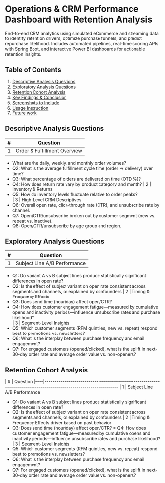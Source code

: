 # Operations & CRM Performance Dashboard with Retention Analysis

End-to-end CRM analytics using simulated eCommerce and streaming data to identify retention drivers, optimize purchase funnels, and predict repurchase likelihood. Includes automated pipelines, real-time scoring APIs with Spring Boot, and interactive Power BI dashboards for actionable retention insights.


 
## Table of Contents  
1. [Descriptive Analysis Questions](#descriptive-analysis-questions)  
2. [Exploratory Analysis Questions](#exploratory-analysis-questions)  
3. [Retention Cohort Analysis](#predictive-modeling-questions)  
4. [Key Findings & Conclusion](#key-findings--conclusion)  
5. [Screenshots to Include](#screenshots-to-include)  
6. [Usage Instruction](#usage-instruction)
7. [Future work](#future-work)

   
## Descriptive Analysis Questions
| #  | Question   
|---|------------------------------------------------
| 1  | Order & Fulfillment Overview  
-  What are the daily, weekly, and monthly order volumes?
-  Q2: What is the average fulfillment cycle time (order → delivery) over time?
-  Q3: What percentage of orders are delivered on time (OTD %)?
-  Q4: How does return rate vary by product category and month?
| 2  | Inventory & Returns
- Q5: How do inventory levels fluctuate relative to order peaks?                                                        
| 3  | High-Level CRM Descriptives
- Q6: Overall open rate, click-through rate (CTR), and unsubscribe rate by channel.
- Q7: Open/CTR/unsubscribe broken out by customer segment (new vs. repeat vs. inactive).
- Q8: Open/CTR/unsubscribe by age group and region.                                                                        




## Exploratory Analysis Questions  

| #  | Question                                                                                                                                              
|----|------------------------------------------------
| 1  |  Subject Line A/B Performance 
* Q1: Do variant A vs B subject lines produce statistically significant differences in open rate?
* Q2:  Is the effect of subject variant on open rate consistent across segments and channels, or explained by confounders
| 2  | Timing & Frequency Effects
* Q3: Does send time (hour/day) affect open/CTR?
* Q4: How does customer engagement fatigue—measured by cumulative opens and inactivity periods—influence unsubscribe rates and purchase likelihood?                                                                                           
| 3  | Segment-Level Insights
* Q5: Which customer segments (RFM quintiles, new vs. repeat) respond best to promotions vs. newsletters?
* Q6: What is the interplay between purchase frequency and email engagement?
* Q7: For engaged customers (opened/clicked), what is the uplift in next-30-day order rate and average order value vs. non-openers?                                                                    
## Retention Cohort Analysis
| #  | Question                                                                                                                                             |----|-------------------------------------------------------------------------------------------------------------------
| 1  | Subject Line A/B Performance
* Q1: Do variant A vs B subject lines produce statistically significant differences in open rate?
* Q2:  Is the effect of subject variant on open rate consistent across segments and channels, or explained by confounders
| 2  | Timing & Frequency Effects driver based on past behavior
* Q3: Does send time (hour/day) affect open/CTR?                     * Q4: How does customer engagement fatigue—measured by cumulative opens and inactivity periods—influence unsubscribe rates and purchase likelihood?    
| 3  | Segment-Level Insights
* Q5: Which customer segments (RFM quintiles, new vs. repeat) respond best to promotions vs. newsletters?
* Q6: What is the interplay between purchase frequency and email engagement?
* Q7: For engaged customers (opened/clicked), what is the uplift in next-30-day order rate and average order value vs. non-openers?
